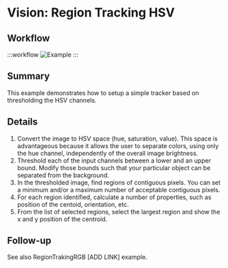 # Vision: Region Tracking HSV

## Workflow

:::workflow
![Example](~/workflows/examples.starter/Vision/RegionTrackingHSV/RegionTrackingHSV.bonsai)
:::

## Summary
This example demonstrates how to setup a simple tracker based on thresholding the HSV channels.

## Details
1. Convert the image to HSV space (hue, saturation, value). This space is advantageous because it allows the user to separate colors, using only the hue channel, independently of the overall image brightness. 
2. Threshold each of the input channels between a lower and an upper bound. Modify those bounds such that your particular object can be separated from the background. 
3. In the thresholded image, find regions of contiguous pixels. You can set a minimum and/or a maximum number of acceptable contiguous pixels.
4. For each region identified, calculate a number of properties, such as position of the centoid, orientation, etc.
5. From the list of selected regions, select the largest region and show the x and y position of the centroid.

## Follow-up
See also RegionTrakingRGB [ADD LINK] example.

